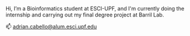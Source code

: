 Hi, I’m a Bioinformatics student at ESCI-UPF, and I'm currently doing the internship and carrying out my final degree project at Barril Lab.


📫 adrian.cabello@alum.esci.upf.edu

<!---
adriacb/adriacb is a ✨ special ✨ repository because its `README.md` (this file) appears on your GitHub profile.
You can click the Preview link to take a look at your changes.
--->
